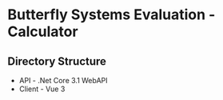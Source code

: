 # Butterfly Systems Evaluation - Calculator
## Directory Structure
* API - .Net Core 3.1 WebAPI
* Client - Vue 3